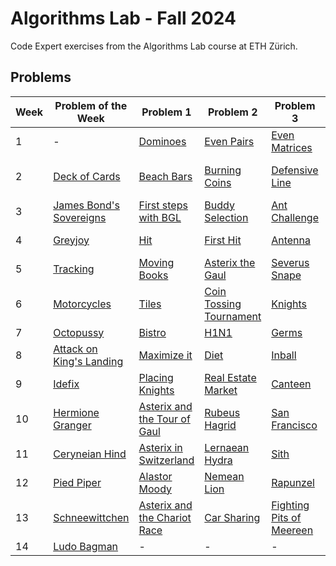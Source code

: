 # Algorithms Lab - Fall 2024
Code Expert exercises from the Algorithms Lab course at ETH Zürich.

## Problems
| Week | Problem of the Week | Problem  1 | Problem 2 | Problem 3 | Problem 4 |
| ---- | --------------------------------------------------------------------- | ---------------------------------------------------------------------------- | ---------------------------------------------------------- | ----------------------------------------------------------------- | ------------------------------------------------------------------ |
|1|-|[Dominoes](Week01/Dominoes)|[Even Pairs](Week01/Even%20Pairs)|[Even Matrices](Week01/Even%20Matrices)|[Build the Sum](Week01/Even%20Matrices)|
|2|[Deck of Cards](Week02/Deck%20of%20Cards)|[Beach Bars](Week02/Beach%20Bars)|[Burning Coins](Week02/Burning%20Coins)|[Defensive Line](Week02/Defensive%20Line)|[The Great Game](Week02/The%20Great%20Game)|
|3|[James Bond's Sovereigns](Week03/James%20Bond's%20Sovereigns)|[First steps with BGL](Week03/First%20steps%20with%20BGL)|[Buddy Selection](Week03/Buddy%20Selection)|[Ant Challenge](Week03/Ant%20Challenge)|[Important Bridges](Week03/Important%20Bridges)|
|4|[Greyjoy](Week04/Greyjoy)|[Hit](Week04/Hit)|[First Hit](Week04/First%20Hit)|[Antenna](Week04/Antenna)|[Hiking Maps](Week04/Hiking%20Maps)|
|5|[Tracking](Week05/Tracking)|[Moving Books](Week05/Moving%20Books)|[Asterix the Gaul](Week05/Asterix%20the%20Gaul)|[Severus Snape](Week05/Severus%20Snape)|[Boats](Week05/Boats)|
|6|[Motorcycles](Week06/Motorcycles)|[Tiles](Week06/Tiles)|[Coin Tossing Tournament](Week06/Coin%20Tossing%20Tournament)|[Knights](Week06/Knights)|[Kingdom Defense](Week06/Kingdom%20Defense)|
|7|[Octopussy]()|[Bistro]()|[H1N1]()|[Germs]()|[Clues]()|
|8|[Attack on King's Landing]()|[Maximize it]()|[Diet]()|[Inball]()|[Casterly Rock]()|
|9|[Idefix]()|[Placing Knights]()|[Real Estate Market]()|[Canteen]()|[Algocoon]()|
|10|[Hermione Granger]()|[Asterix and the Tour of Gaul]()|[Rubeus Hagrid]()|[San Francisco]()|[The Hand’s Tourney]()|
|11|[Ceryneian Hind]()|[Asterix in Switzerland]()|[Lernaean Hydra]()|[Sith]()|[Worldcup]()|
|12|[Pied Piper]()|[Alastor Moody]()|[Nemean Lion]()|[Rapunzel]()|[Return of the Jedi]()|
|13|[Schneewittchen]()|[Asterix and the Chariot Race]()|[Car Sharing]()|[Fighting Pits of Meereen]()|[Suez]()|
|14|[Ludo Bagman]()|-|-|-|-|
